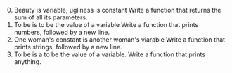 0. Beauty is variable, ugliness is constant
Write a function that returns the sum of all its parameters.
1. To be is to be the value of a variable
Write a function that prints numbers, followed by a new line.
2. One woman's constant is another woman's viarable
Write a function that prints strings, followed by a new line.
3. To be is a to be the value of a variable.
Write a function that prints anything.
